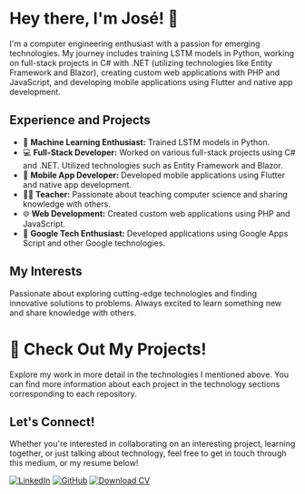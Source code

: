 # Hey there, I'm José! 👋

I'm a computer engineering enthusiast with a passion for emerging technologies. My journey includes training LSTM models in Python, working on full-stack projects in C# with .NET (utilizing technologies like Entity Framework and Blazor), creating custom web applications with PHP and JavaScript, and developing mobile applications using Flutter and native app development.

## Experience and Projects

- 🧠 **Machine Learning Enthusiast:** Trained LSTM models in Python.
- 💻 **Full-Stack Developer:** Worked on various full-stack projects using C# and .NET. Utilized technologies such as Entity Framework and Blazor.
- 📱 **Mobile App Developer:** Developed mobile applications using Flutter and native app development.
- 👨‍🏫 **Teacher:** Passionate about teaching computer science and sharing knowledge with others.
- 🌐 **Web Development:** Created custom web applications using PHP and JavaScript.
- 📱 **Google Tech Enthusiast:** Developed applications using Google Apps Script and other Google technologies.


## My Interests

Passionate about exploring cutting-edge technologies and finding innovative solutions to problems. Always excited to learn something new and share knowledge with others.

# 🚀 Check Out My Projects!

Explore my work in more detail in the technologies I mentioned above. You can find more information about each project in the technology sections corresponding to each repository.

## Let's Connect!

Whether you're interested in collaborating on an interesting project, learning together, or just talking about technology, feel free to get in touch through this medium, or my resume below!

[![LinkedIn](https://img.shields.io/badge/LinkedIn-Perfil%20Profesional-blue?style=for-the-badge&logo=linkedin)](https://www.linkedin.com/in/jos%C3%A9-tapia-jara-46b909265/)
[![GitHub](https://img.shields.io/badge/GitHub-Perfil%20Personal-black?style=for-the-badge&logo=github)](https://github.com/josetapia97)
[![Download CV](https://img.shields.io/badge/Download%20CV-PDF-green?style=for-the-badge)](https://drive.google.com/file/d/1TyLfkIsFduXxx6brYG3Up_bZPSJfKW7F/view?usp=sharing)
